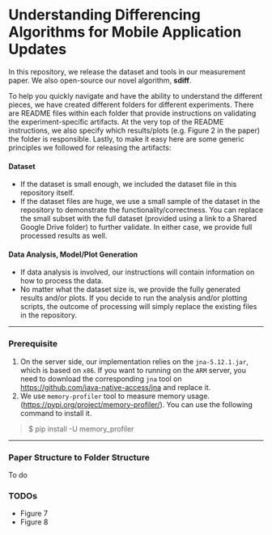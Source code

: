 # Understanding Differencing Algorithms for Mobile Application Updates
In this repository, we release the dataset and tools in our measurement paper. We also open-source our novel algorithm, **sdiff**.

To help you quickly navigate and have the ability to understand the different pieces, we have created different folders for different experiments. There are README files within each folder that provide instructions on validating the experiment-specific artifacts. At the very top of the README instructions, we also specify which results/plots (e.g. Figure 2 in the paper) the folder is responsible. Lastly, to make it easy here are some generic principles we followed for releasing the artifacts:

#### Dataset
- If the dataset is small enough, we included the dataset file in this repository itself.
- If the dataset files are huge, we use a small sample of the dataset in the repository to demonstrate the functionality/correctness. You can replace the small subset with the full dataset (provided using a link to a Shared Google Drive folder) to further validate. In either case, we provide full processed results as well. 

#### Data Analysis, Model/Plot Generation
- If data analysis is involved, our instructions will contain information on how to process the data.
- No matter what the dataset size is, we provide the fully generated results and/or plots. If you decide to run the analysis and/or plotting scripts, the outcome of processing will simply replace the existing files in the repository.
---
### Prerequisite
1. On the server side, our implementation relies on the `jna-5.12.1.jar`, which is based on `x86`. If you want to running on the `ARM` server, you need to download the corresponding `jna` tool on https://github.com/java-native-access/jna and replace it. 
2. We use `memory-profiler` tool to measure memory usage.(https://pypi.org/project/memory-profiler/). You can use the following command to install it.
> $ pip install -U memory_profiler
---
### Paper Structure to Folder Structure
To do

### TODOs
- Figure 7
- Figure 8

